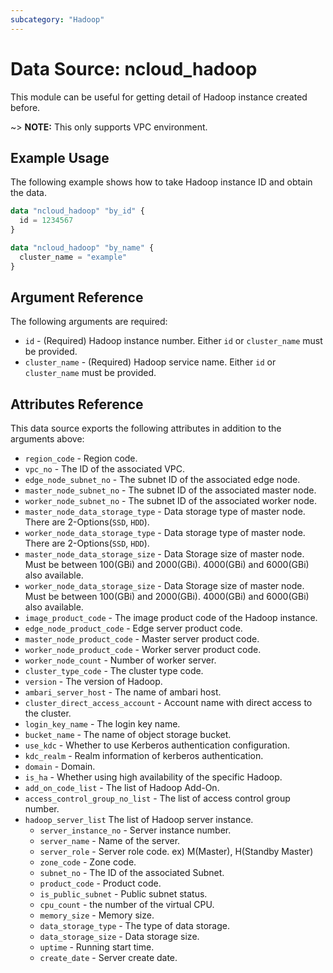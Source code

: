 ```yaml
---
subcategory: "Hadoop"
---
```



# Data Source: ncloud_hadoop

This module can be useful for getting detail of Hadoop instance created before.

~> **NOTE:** This only supports VPC environment.

## Example Usage

The following example shows how to take Hadoop instance ID and obtain the data.

```terraform
data "ncloud_hadoop" "by_id" {
  id = 1234567
}

data "ncloud_hadoop" "by_name" {
  cluster_name = "example"
}
```

## Argument Reference

The following arguments are required:

* `id` - (Required) Hadoop instance number. Either `id` or `cluster_name` must be provided.
* `cluster_name` - (Required) Hadoop service name. Either `id` or `cluster_name` must be provided.

## Attributes Reference

This data source exports the following attributes in addition to the arguments above:

* `region_code` - Region code.
* `vpc_no` - The ID of the associated VPC.
* `edge_node_subnet_no` - The subnet ID of the associated edge node.
* `master_node_subnet_no` - The subnet ID of the associated master node.
* `worker_node_subnet_no` - The subnet ID of the associated worker node.
* `master_node_data_storage_type` - Data storage type of master node. There are 2-Options(`SSD`, `HDD`).
* `worker_node_data_storage_type` - Data storage type of master node. There are 2-Options(`SSD`, `HDD`).
* `master_node_data_storage_size` - Data Storage size of master node. Must be between 100(GBi) and 2000(GBi). 4000(GBi) and 6000(GBi) also available.
* `worker_node_data_storage_size` - Data Storage size of master node. Must be between 100(GBi) and 2000(GBi). 4000(GBi) and 6000(GBi) also available.
* `image_product_code` - The image product code of the Hadoop instance.
* `edge_node_product_code` - Edge server product code.
* `master_node_product_code` - Master server product code.
* `worker_node_product_code` - Worker server product code.
* `worker_node_count` - Number of worker server.
* `cluster_type_code` - The cluster type code.
* `version` - The version of Hadoop.
* `ambari_server_host` - The name of ambari host.
* `cluster_direct_access_account` - Account name with direct access to the cluster.
* `login_key_name` - The login key name.
* `bucket_name` - The name of object storage bucket.
* `use_kdc` - Whether to use Kerberos authentication configuration.
* `kdc_realm` - Realm information of kerberos authentication.
* `domain` - Domain.
* `is_ha` - Whether using high availability of the specific Hadoop.
* `add_on_code_list` - The list of Hadoop Add-On.
* `access_control_group_no_list` - The list of access control group number.
* `hadoop_server_list` The list of Hadoop server instance.
  * `server_instance_no` - Server instance number.
  * `server_name` - Name of the server.
  * `server_role` - Server role code. ex) M(Master), H(Standby Master)
  * `zone_code` - Zone code.
  * `subnet_no` - The ID of the associated Subnet.
  * `product_code` - Product code.
  * `is_public_subnet` - Public subnet status.
  * `cpu_count` - the number of the virtual CPU.
  * `memory_size` - Memory size.
  * `data_storage_type` - The type of data storage.
  * `data_storage_size` - Data storage size.
  * `uptime` - Running start time.
  * `create_date` - Server create date.
